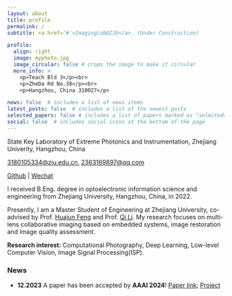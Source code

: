 ```yaml
---
layout: about
title: profile
permalink: /
subtitle: <a href='#'>ImagingLab@ZJU</a>. (Under Construction)

profile:
  align: right
  image: myphoto.jpg
  image_circular: false # crops the image to make it circular
  more_info: >
    <p>Teach Bld 3</p><br>
    <p>ZheDa Rd No.38</p><br>
    <p>Hangzhou, China 310027</p>

news: false  # includes a list of news items
latest_posts: false  # includes a list of the newest posts
selected_papers: false # includes a list of papers marked as "selected={true}"
social: false  # includes social icons at the bottom of the page
---
```

State Key Laboratory of Extreme Photonics and Instrumentation, Zhejiang Univerity, Hangzhou, China

3180105334@zju.edu.cn, 2363169897@qq.com

[Github](https://github.com/JHW2000) | [Wechat](https://JHW2000.github.io///assets/img/mywechat.png)

I received B.Eng. degree in optoelectronic information science and engineering from Zhejiang University, Hangzhou, China, in 2022.

Presently, I am a Master Student of Engineering at Zhejiang University, co-advised by Prof. [Huajun Feng](https://person.zju.edu.cn/0086127) and Prof. [Qi Li](https://person.zju.edu.cn/0098047). My research focuses on multi-lens collaborative imaging based on embedded systems, image restoration and image quality assessment.

**Research interest:** Computational Photography, Deep Learning, Low-level Computer Vision, Image Signal Processing(ISP).

### **News**
- **12.2023** A paper has been accepted by **AAAI 2024**! [Paper link](https://arxiv.org/abs/2401.08171);  [Project](https://github.com/JHW2000/JARNet) 
